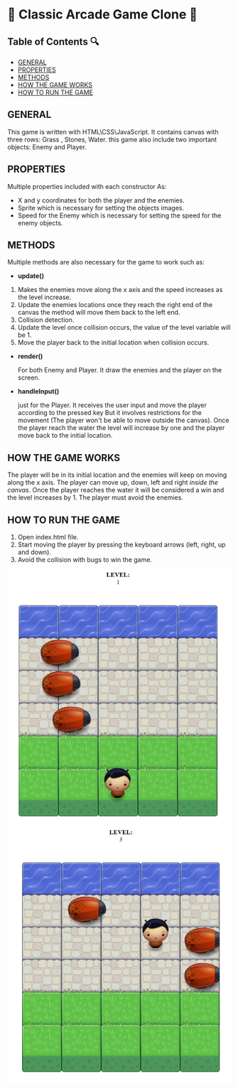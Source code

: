 # 🏃 Classic Arcade Game Clone 🐛

## Table of Contents 🔍

* [GENERAL](#general)
* [PROPERTIES](#properties)
* [METHODS](#methods)
* [HOW THE GAME WORKS](#how-the-game-works)
* [HOW TO RUN THE GAME](#how-to-run-the-game)

## GENERAL
  This game is written with HTML\CSS\JavaScript.
It contains canvas with three rows: Grass , Stones, Water.
this game also include two important objects: Enemy and Player.


## PROPERTIES
Multiple properties included with each constructor As:

 * X and y coordinates for both the player and the enemies.
 * Sprite which is necessary for setting the objects images.
 * Speed for the Enemy which is necessary for setting the speed for the enemy objects.


## METHODS
Multiple methods are also necessary for the game to work such as:

 * **update()**
  1. Makes the enemies move along the x axis and the speed increases as the level increase.
  2. Update the enemies locations once they reach the right end of the canvas the method will move them back to the left end.
  3. Collision detection.
  4. Update the level once collision occurs, the value of the level variable will be 1.  
  5. Move the player back to the initial location when collision occurs.

 * **render()**

   For both Enemy and Player. It draw the enemies and the player on the screen.

 * **handleInput()**

   just for the Player.
   It receives the user input and move the player according to the pressed key
   But it involves restrictions for the movement (The player won't be able to move outside the canvas).
   Once the player reach the water the level will increase by one and the player
   move back to the initial location.

##  HOW THE GAME WORKS
  The player will be in its initial location and the enemies will keep on moving along the x axis.
  The player can move up, down, left and right *inside the canvas*.
 Once the player reaches the water it will be considered a win and the level increases by 1.
  The player must avoid  the enemies.

##  HOW TO RUN THE GAME
  1. Open index.html file.
  2. Start moving the player by pressing the keyboard arrows (left, right, up and down).
  3. Avoid the collision with bugs to win the game.


![Screenshot](https://github.com/abeerqqq/frontend-nanodegree-arcade-game-master/blob/master/images/Arcade%20Game%20pic1.png)
![Screenshot](https://github.com/abeerqqq/frontend-nanodegree-arcade-game-master/blob/master/images/Arcade%20Game%20pic2.png)

